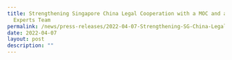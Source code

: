 ```yaml
---
title: Strengthening Singapore China Legal Cooperation with a MOC and a Joint
  Experts Team
permalink: /news/press-releases/2022-04-07-Strengthening-SG-China-Legal-Cooperation-MOC-Joint-Experts-Team
date: 2022-04-07
layout: post
description: ""
---
```

